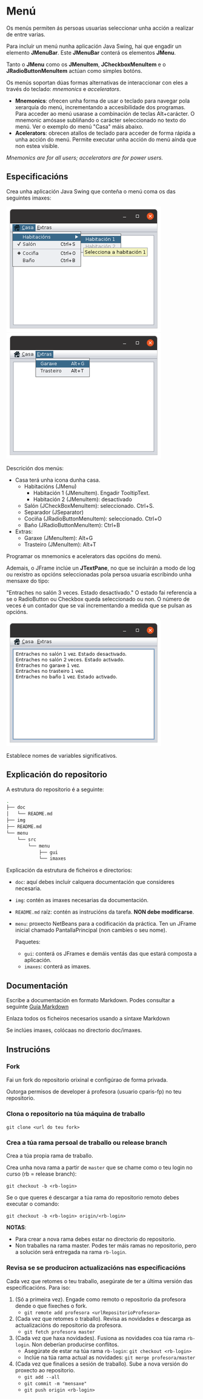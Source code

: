 # Menú

Os menús permiten ás persoas usuarias seleccionar unha acción a realizar de entre varias.

Para incluír un menú nunha aplicación Java Swing, hai que engadir un elemento **JMenuBar**. Este **JMenuBar** conterá os elementos **JMenu**.

Tanto o **JMenu** como os **JMenuItem**, **JCheckboxMenuItem** e o **JRadioButtonMenuItem** actúan como simples botóns.

Os menús soportan dúas formas alternativas de interaccionar con eles a través do teclado: *mnemonics* e *accelerators*.

* **Mnemonics**: ofrecen unha forma de usar o teclado para navegar pola xerarquía do menú, incrementando a accesibilidade dos programas. Para acceder ao menú usarase a combinación de teclas Alt+carácter. O mnemonic amósase subliñando o carácter seleccionado no texto do menú. Ver o exemplo do menú "Casa" máis abaixo.
* **Acelerators**: obrecen atallos de teclado para acceder de forma rápida a unha acción do menú. Permite executar unha acción do menú aínda que non estea visible.

*Mnemonics are for all users; accelerators are for power users.*

## Especificacións

Crea unha aplicación Java Swing que conteña o menú coma os das seguintes imaxes:

![Menú](img/menu.png)
![Menú](img/menu2.png)

Descrición dos menús:

* Casa terá unha icona dunha casa.
  * Habitacións (JMenu)
    * Habitación 1 (JMenuItem). Engadir TooltipText.
    * Habitación 2 (JMenuItem): desactivado
  * Salón (JCheckBoxMenuItem): seleccionado. Ctrl+S.
  * Separador (JSeparator)
  * Cociña (JRadioButtonMenuItem): seleccionado. Ctrl+O
  * Baño (JRadioButtonMenuItem): Ctrl+B
* Extras:
  * Garaxe (JMenuItem): Alt+G
  * Trasteiro (JMenuItem): Alt+T

Programar os mnemonics e acelerators das opcións do menú.

Ademais, o JFrame inclúe un **JTextPane**, no que se incluirán a modo de log ou rexistro as opcións seleccionadas pola persoa usuaria escribindo unha mensaxe do tipo:

"Entraches no salón 3 veces. Estado desactivado." O estado fai referencia a se o RadioButton ou Checkbox queda seleccionado ou non. O número de veces é un contador que se vai incrementando a medida que se pulsan as opcións.

![Menú](img/menu3.png)

Establece nomes de variables significativos.

## Explicación do repositorio

A estrutura do repositorio é a seguinte:

```bash
.
├── doc
│   └── README.md
├── img
├── README.md
└── menu
    └── src
        └── menu
            ├── gui
            └── imaxes
```

Explicación da estrutura de ficheiros e directorios:

* `doc`: aquí debes incluír calquera documentación que consideres necesaria.
* `img`: contén as imaxes necesarias da documentación.
* `README.md` raíz: contén as instrucións da tarefa. **NON debe modificarse**.
* `menu`: proxecto NetBeans para a codificación da práctica. Ten un JFrame inicial chamado PantallaPrincipal (non cambies o seu nome).

  Paquetes:

  * `gui`: conterá os JFrames e demáis ventás das que estará composta a aplicación.
  * `imaxes`: conterá as imaxes.

## Documentación

Escribe a documentación en formato Markdown. Podes consultar a seguinte [Guía Markdown](https://github.com/adam-p/markdown-here/wiki/Markdown-Cheatsheet)

Enlaza todos os ficheiros necesarios usando a sintaxe Markdown

Se inclúes imaxes, colócaas no directorio doc/imaxes.

## Instrucións

### Fork

Fai un fork do repositorio orixinal e configúrao de forma privada.

Outorga permisos de developer á profesora (usuario cparis-fp) no teu repositorio.

### Clona o repositorio na túa máquina de traballo

`git clone <url do teu fork>`

### Crea a túa rama persoal de traballo ou release branch

Crea a túa propia rama de traballo.

Crea unha nova rama a partir de `master` que se chame como o teu login no curso (rb = release branch):

`git checkout -b <rb-login>`

Se o que queres é descargar a túa rama do repositorio remoto debes executar o comando:

`git checkout -b <rb-login> origin/<rb-login>`

**NOTAS**:

* Para crear a nova rama debes estar no directorio do repositorio.
* Non traballes na rama master. Podes ter máis ramas no repositorio, pero a solución será entregada na rama `rb-login`.

### Revisa se se produciron actualizacións nas especificacións

Cada vez que retomes o teu traballo, asegúrate de ter a última versión das especificacións. Para iso:

1. (Só a primeira vez). Engade como remoto o repositorio da profesora dende o que fixeches o fork.
    * `git remote add profesora <urlRepositorioProfesora>`
2. (Cada vez que retomes o traballo). Revisa as novidades e descarga as actualizacións do repositorio da profesora.
    * `git fetch profesora master`
3. (Cada vez que haxa novidades). Fusiona as novidades coa túa rama `rb-login`. Non deberían producirse conflitos.
    * Asegúrate de estar na túa rama `rb-login`: `git checkout <rb-login>`
    * Inclúe na túa rama actual as novidades: `git merge profesora/master`
4. (Cada vez que finalices a sesión de traballo). Sube a nova versión do proxecto ao repositorio.
    * `git add --all`
    * `git commit -m "mensaxe"`
    * `git push origin <rb-login>`
